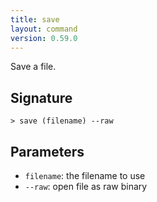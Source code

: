 ```yaml
---
title: save
layout: command
version: 0.59.0
---
```


Save a file.

## Signature

```> save (filename) --raw```

## Parameters

 -  `filename`: the filename to use
 -  `--raw`: open file as raw binary

